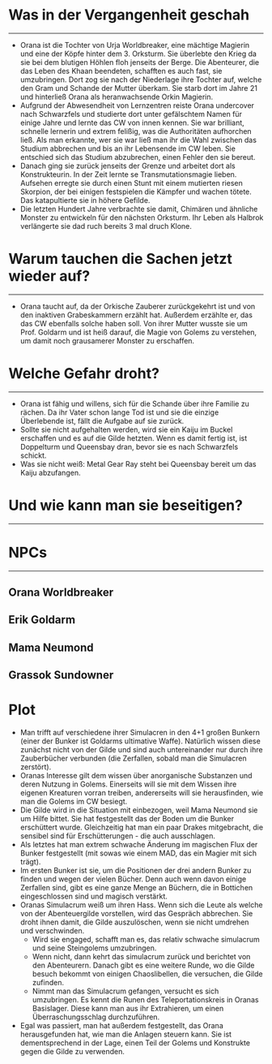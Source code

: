 # Was in der Vergangenheit geschah
---
- Orana ist die Tochter von Urja Worldbreaker, eine mächtige Magierin und eine der Köpfe hinter dem 3. Orksturm. Sie überlebte den Krieg da sie bei dem blutigen Höhlen floh jenseits der Berge. Die Abenteurer, die das Leben des Khaan beendeten, schafften es auch fast, sie umzubringen. Dort zog sie nach der Niederlage ihre Tochter auf, welche den Gram und Schande der Mutter überkam. Sie starb dort im Jahre 21 und hinterließ Orana als heranwachsende Orkin Magierin.
- Aufgrund der Abwesendheit von Lernzentren reiste Orana undercover nach Schwarzfels und studierte dort unter gefälschtem Namen für einige Jahre und lernte das CW von innen kennen. Sie war brilliant, schnelle lernerin und extrem felißig, was die Authoritäten aufhorchen ließ. Als man erkannte, wer sie war ließ man ihr die Wahl zwischen das Studium abbrechen und bis an ihr Lebensende im CW leben. Sie entschied sich das Studium abzubrechen, einen Fehler den sie bereut.
- Danach ging sie zurück jenseits der Grenze und arbeitet dort als Konstrukteurin. In der Zeit lernte se Transmutationsmagie lieben. Aufsehen erregte sie durch einen Stunt mit einem mutierten riesen Skorpion, der bei einigen festspielen die Kämpfer und wachen tötete. Das katapultierte sie in höhere Gefilde.
- Die letzten Hundert Jahre verbrachte sie damit, Chimären und ähnliche Monster zu entwickeln für den nächsten Orksturm. Ihr Leben als Halbrok verlängerte sie dad ruch bereits 3 mal druch Klone. 

# Warum tauchen die Sachen jetzt wieder auf?
---
- Orana taucht auf, da der Orkische Zauberer zurückgekehrt ist und von den inaktiven Grabeskammern erzählt hat. Außerdem erzählte er, das das CW ebenfalls solche haben soll. Von ihrer Mutter wusste sie um Prof. Goldarm und ist heiß darauf, die Magie von Golems zu verstehen, um damit noch grausamerer Monster zu erschaffen.

# Welche Gefahr droht?
---
- Orana ist fähig und willens, sich für die Schande über ihre Familie zu rächen. Da ihr Vater schon lange Tod ist und sie die einzige Überlebende ist, fällt die Aufgabe auf sie zurück. 
- Sollte sie nicht aufgehalten werden, wird sie ein Kaiju im Buckel erschaffen und es auf die Gilde hetzten. Wenn es damit fertig ist, ist Doppelturm und Queensbay dran, bevor sie es nach Schwarzfels schickt.
- Was sie nicht weiß: Metal Gear Ray steht bei Queensbay bereit um das Kaiju abzufangen. 

# Und wie kann man sie beseitigen?
---


# NPCs
---

## Orana Worldbreaker
## Erik Goldarm

## Mama Neumond

## Grassok Sundowner


# Plot

- Man trifft auf verschiedene ihrer Simulacren in den 4+1 großen Bunkern (einer der Bunker ist Goldarms ultimative Waffe). Natürlich wissen diese zunächst nicht von der Gilde und sind auch untereinander nur durch ihre Zauberbücher verbunden (die Zerfallen, sobald man die Simulacren zerstört).
- Oranas Interesse gilt dem wissen über anorganische Substanzen und deren Nutzung in Golems. Einerseits will sie mit dem Wissen ihre eigenen Kreaturen vorran treiben, andererseits will sie herausfinden, wie man die Golems im CW besiegt. 
- Die Gilde wird in die Situation mit einbezogen, weil Mama Neumond sie um Hilfe bittet. Sie hat festgestellt das der Boden um die Bunker erschüttert wurde. Gleichzeitig hat man ein paar Drakes mitgebracht, die sensibel sind für Erschütterungen - die auch ausschlagen.
- Als letztes hat man extrem schwache Änderung im magischen Flux der Bunker festgestellt (mit sowas wie einem MAD, das ein Magier mit sich trägt).
- Im ersten Bunker ist sie, um die Positionen der drei andern Bunker zu finden und wegen der vielen Bücher. Denn auch wenn davon einige Zerfallen sind, gibt es eine ganze Menge an Büchern, die in Bottichen eingeschlossen sind und magisch verstärkt.
- Oranas Simulacrum weiß um ihren Hass. Wenn sich die Leute als welche von der Abenteuergilde vorstellen, wird das Gespräch abbrechen. Sie droht ihnen damit, die Gilde auszulöschen, wenn sie nicht umdrehen und verschwinden. 
	- Wird sie engaged, schafft man es, das relativ schwache simulacrum und seine Steingolems umzubringen.
	- Wenn nicht, dann kehrt das simulacrum zurück und berichtet von den Abenteurern. Danach gibt es eine weitere Runde, wo die Gilde besuch bekommt von einigen Chaoslibellen, die versuchen, die Gilde zufinden.
	- Nimmt man das Simulacrum gefangen, versucht es sich umzubringen. Es kennt die Runen des Teleportationskreis in Oranas Basislager. Diese kann man aus ihr Extrahieren, um einen Überraschungsschlag durchzuführen.
- Egal was passiert, man hat außerdem festgestellt, das Orana herausgefunden hat, wie man die Anlagen steuern kann. Sie ist dementsprechend in der Lage, einen Teil der Golems und Konstrukte gegen die Gilde zu verwenden.

